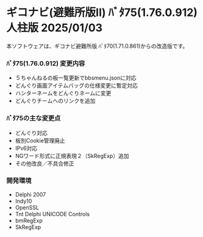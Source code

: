 # ギコナビ(避難所版II) ﾊﾞﾀ75(1.76.0.912) 人柱版 2025/01/03

本ソフトウェアは、ギコナビ避難所版 ﾊﾞﾀ70(1.71.0.861)からの改造版です。

### ﾊﾞﾀ75(1.76.0.912) 変更内容
- ５ちゃんねるの板一覧更新でbbsmenu.jsonに対応
- どんぐり画面アイテムバッグの仕様変更に暫定対応
- ハンターネームをどんぐりネームに変更
- どんぐりチームへのリンクを追加

### ﾊﾞﾀ75の主な変更点
- どんぐり対応
- 板別Cookie管理廃止
- IPv6対応
- NGワード形式に正規表現２（SkRegExp）追加
- その他改良／不具合修正

### 開発環境
- Delphi 2007
- Indy10
- OpenSSL
- Tnt Delphi UNICODE Controls
- bmRegExp
- SkRegExp
